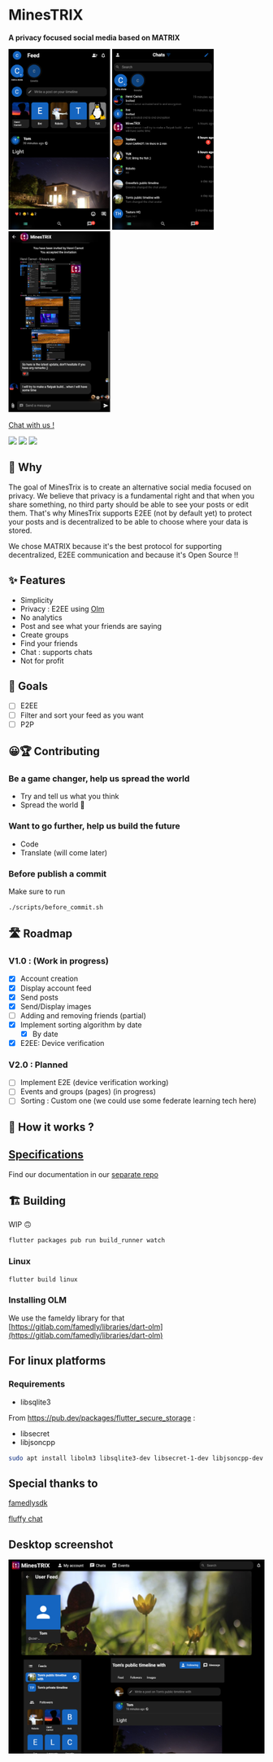 # MinesTRIX

**A privacy focused social media based on MATRIX**

<div>
<img src="./readmeassets/feed_page.png" width="200">
<img src="./readmeassets/chats_page.png" width="200">
<img src="./readmeassets/chat_page.png" width="200">
</div>

[Chat with us !](https://matrix.to/#/#minestrix:carnot.cc)

![](https://img.shields.io/badge/License-AGPLv3-success)
![](https://img.shields.io/badge/Version-ALPHA_0.1.5-teal)
![](https://img.shields.io/gitlab/pipeline/minestrix/minestrix-flutter/master)

## 🤔 Why

The goal of MinesTrix is to create an alternative social media focused on privacy. We believe that privacy is a fundamental right and that when you share something, no third party should be able to see your posts or edit them.
That's why MinesTrix supports E2EE (not by default yet) to protect your posts and is decentralized to be able to choose where your data is stored.


We chose MATRIX because it's the best protocol for supporting decentralized, E2EE communication and because it's Open Source !!

## ✨ Features

* Simplicity
* Privacy : E2EE using [Olm](https://gitlab.matrix.org/matrix-org/olm)
* No analytics
* Post and see what your friends are saying
* Create groups
* Find your friends
* Chat : supports chats
* Not for profit

## 🚀 Goals

* [ ] E2EE
* [ ] Filter and sort your feed as you want
* [ ] P2P

## 😀🏆 Contributing

### Be a game changer, help us spread the world

* Try and tell us what you think
* Spread the world 🎉

### Want to go further, help us build the future

* Code
* Translate (will come later)

### Before publish a commit

Make sure to run

```bash
./scripts/before_commit.sh
```

## 🛣 Roadmap

### V1.0 : (Work in progress)

- [x] Account creation
- [x] Display account feed
- [x] Send posts
- [x] Send/Display images
- [ ] Adding and removing friends (partial)
- [x] Implement sorting algorithm by date
	- [x] By date
- [x] E2EE: Device verification

### V2.0 : Planned

- [ ] Implement E2E (device verification working)
- [ ] Events and groups (pages) (in progress)
- [ ] Sorting : Custom one (we could use some federate learning tech here)

## 🧐 How it works ?

## [Specifications](https://gitlab.com/minestrix/minestrix-doc)

Find our documentation in our [separate repo](https://gitlab.com/minestrix/minestrix-doc)

## 🏗 Building

WIP 🙃

```bash
flutter packages pub run build_runner watch
```

### Linux

```bash
flutter build linux
```

### Installing OLM

We use the fameldy library for that [https://gitlab.com/famedly/libraries/dart-olm](https://gitlab.com/famedly/libraries/dart-olm)

## For linux platforms

### Requirements

* libsqlite3

From https://pub.dev/packages/flutter_secure_storage :

* libsecret
* libjsoncpp

```bash
sudo apt install libolm3 libsqlite3-dev libsecret-1-dev libjsoncpp-dev
```

## Special thanks to

[famedlysdk](https://gitlab.com/famedly/famedlysdk/)

[fluffy chat](https://gitlab.com/famedly/fluffychat)

## Desktop screenshot

<div>
<img src="./readmeassets/account_page.png" width="600">
</div>
